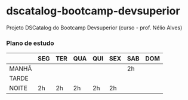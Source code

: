 # dscatalog-bootcamp-devsuperior
Projeto DSCatalog do Bootcamp Devsuperior (curso - prof. Nélio Alves)


### Plano de estudo
|       | SEG | TER | QUA | QUI | SEX | SAB | DOM |
|-------|-----|-----|-----|-----|-----|-----|-----|
| MANHÃ |     |     |     |     |     | 2h  |     |
| TARDE |     |     |     |     |     |     |     |
| NOITE | 2h  | 2h  | 2h  | 2h  | 2h  |     |     |


